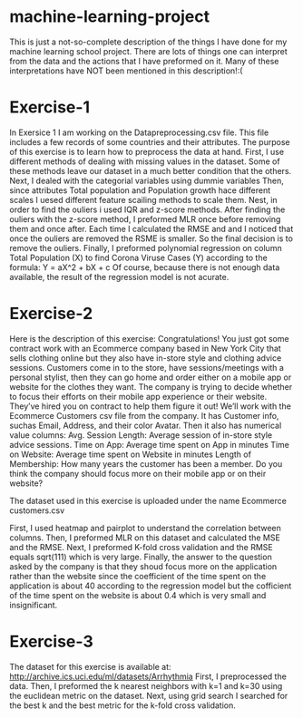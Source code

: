 # machine-learning-project

This is just a not-so-complete description of the things I have done for my machine learning school project. There are lots of things one can interpret from the data and the actions that I have preformed on it. Many of these interpretations have NOT been mentioned in this description!:(

# Exercise-1
In Exersice 1 I am working on the Datapreprocessing.csv file. This file includes a few records of some countries and their attributes. The purpose of this exercise is to learn how to preprocess the data at hand. 
First, I use different methods of dealing with missing values in the dataset. Some of these methods leave our dataset in a much better condition that the others. 
Next, I dealed with the categorial variables using dummie variables
Then, since attributes Total population and Population growth hace different scales I uesed different feature scailing methods to scale them.
Nest, in order to find the ouliers i used IQR and z-score methods. After finding the ouliers with the z-score method, I preformed MLR once before removing them and once after. Each time I calculated the RMSE and and I noticed that once the ouliers are removed the RSME is smaller. So the final decision is to remove the ouliers.
Finally, I preformed polynomial regression on column Total Population (X) to find Corona Viruse Cases (Y) according to the formula: Y = aX^2 + bX + c 
Of course, because there is not enough data available, the result of the regression model is not acurate.

# Exercise-2
Here is the description of this exercise:
Congratulations! You just got some contract work with an Ecommerce company based
in New York City that sells clothing online but they also have in-store style and clothing
advice sessions. Customers come in to the store, have sessions/meetings with a personal
stylist, then they can go home and order either on a mobile app or website for the clothes
they want.
The company is trying to decide whether to focus their efforts on their mobile app experience
or their website. They’ve hired you on contract to help them figure it out!
We’ll work with the Ecommerce Customers csv file from the company. It has Customer
info, suchas Email, Address, and their color Avatar. Then it also has numerical value
columns:
Avg. Session Length: Average session of in-store style advice sessions.
Time on App: Average time spent on App in minutes
Time on Website: Average time spent on Website in minutes
Length of Membership: How many years the customer has been a member.
Do you think the company should focus more on their mobile app or on their website?



The dataset used in this exercise is uploaded under the name Ecommerce customers.csv

First, I used heatmap and pairplot to understand the correlation between columns.
Then, I preformed MLR on this dataset and calculated the MSE and the RMSE.
Next, I preformed K-fold cross validation and the RMSE equals sqrt(111) which is very large.
Finally, the answer to the question asked by the company is that they shoud focus more on the application rather than the website since the coefficient of the time spent on the application is about 40 according to the regression model but the cofficient of the time spent on the website is about 0.4 which is very small and insignificant.


# Exercise-3

The dataset for this exercise is available at: http://archive.ics.uci.edu/ml/datasets/Arrhythmia
First, I preprocessed the data. Then, I preformed the k nearest neighbors with k=1 and k=30 using the euclidean metric on the dataset. 
Next, using grid search I searched for the best k and the best metric for the k-fold cross validation.
